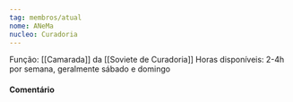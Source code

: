 ```yaml
---
tag: membros/atual
nome: ANeMa
nucleo: Curadoria
---
```

Função: [[Camarada]] da [[Soviete de Curadoria]]
Horas disponíveis: 2-4h por semana, geralmente sábado e domingo

#### Comentário
